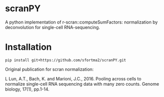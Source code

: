 # scranPY
A python implementation of r-scran::computeSumFactors: normalization by deconvolution for single-cell RNA-sequencing.



# Installation
````
pip install git+https://github.com/sfortma2/scranPY.git
````



Original publication for scran normalization:

L Lun, A.T., Bach, K. and Marioni, J.C., 2016. Pooling across cells to normalize single-cell RNA sequencing data with many zero counts. Genome biology, 17(1), pp.1-14.


